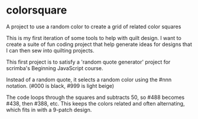 # colorsquare
A project to use a random color to create a grid of related color squares

This is my first iteration of some tools to help with quilt design.  I want to create a suite of fun coding project that help generate ideas for designs that I can then sew into quilting projects.

This first project is to satisfy a 'random quote generator' project for scrimba's Beginning JavaScript course.

Instead of a random quote, it selects a random color using the #nnn notation.  (#000 is black, #999 is light beige)

The code loops through the squares and subtracts 50, so #488 becomes #438, then #388, etc.  This keeps the colors related and often alternating, which fits in with a 9-patch design.  

